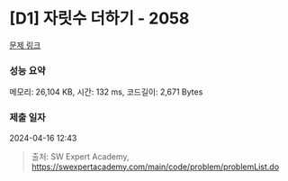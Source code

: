 # [D1] 자릿수 더하기 - 2058 

[문제 링크](https://swexpertacademy.com/main/code/problem/problemDetail.do?contestProbId=AV5QPRjqA10DFAUq) 

### 성능 요약

메모리: 26,104 KB, 시간: 132 ms, 코드길이: 2,671 Bytes

### 제출 일자

2024-04-16 12:43



> 출처: SW Expert Academy, https://swexpertacademy.com/main/code/problem/problemList.do
